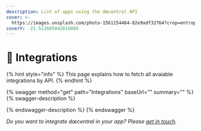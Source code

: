 ```yaml
---
description: List of apps using the dœcentral API
cover: >-
  https://images.unsplash.com/photo-1561154464-82e9adf32764?crop=entropy&cs=srgb&fm=jpg&ixid=MnwxOTcwMjR8MHwxfHNlYXJjaHw0fHxBcHBzfGVufDB8fHx8MTYzNDY3NjMxNQ&ixlib=rb-1.2.1&q=85
coverY: -21.512605042016805
---
```


# 📱 Integrations

{% hint style="info" %}
This page explains how to fetch all avaiable integrations by API.
{% endhint %}

{% swagger method="get" path="Integrations" baseUrl="" summary="" %}
{% swagger-description %}

{% endswagger-description %}
{% endswagger %}





_Do you want to integrate dœcentral in your app? Please _[_get in touch_](https://www.polywork.com/hvb)_._
